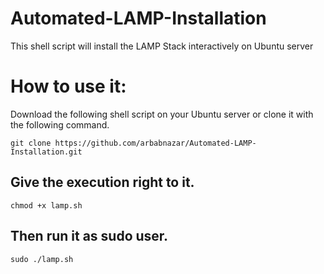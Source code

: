 Automated-LAMP-Installation
===========================

This shell script will install the LAMP Stack interactively on Ubuntu server

How to use it:
==============

Download the following shell script on your Ubuntu server or clone it with the following command.
```
git clone https://github.com/arbabnazar/Automated-LAMP-Installation.git
```
Give the execution right to it.
------------------------------
```
chmod +x lamp.sh
```
Then run it as sudo user.
-------------------------
```
sudo ./lamp.sh
```
